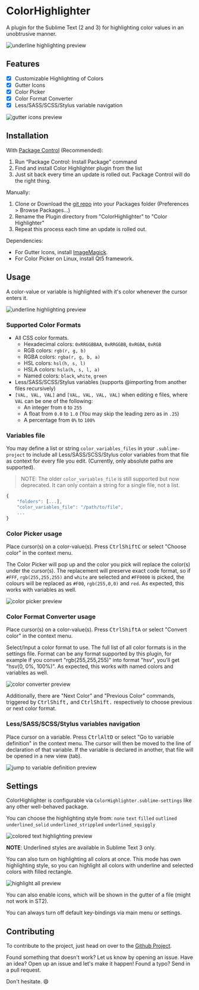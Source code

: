 # ColorHighlighter
A plugin for the Sublime Text (2 and 3) for highlighting color values in an unobtrusive manner.

![underline highlighting preview][image-underline-preview]

## Features
 - [x] Customizable Highlighting of Colors
 - [x] Gutter Icons
 - [x] Color Picker
 - [x] Color Format Converter
 - [x] Less/SASS/SCSS/Stylus variable navigation

![gutter icons preview][image-gutter-dots-preview]

## Installation
With [Package Control][package-control] (Recommended):

1. Run “Package Control: Install Package” command
2. Find and install Color Highlighter plugin from the list
3. Just sit back every time an update is rolled out. Package Control will do the right thing.

Manually:

  1. Clone or Download the [git repo][project-url] into your Packages folder (Preferences > Browse Packages...)
  2. Rename the Plugin directory from "ColorHighlighter" to "Color Highlighter"
  3. Repeat this process each time an update is rolled out.

Dependencies:

  - For Gutter Icons, install [ImageMagick][imagemagick-url].
  - For Color Picker on Linux, install Qt5 framework.

## Usage
A color-value or variable is highlighted with it's color whenever the cursor enters it.

![underline highlighting preview][image-underline-preview]

### Supported Color Formats
  - All CSS color formats.
    - Hexadecimal colors: `0xRRGGBBAA`, `0xRRGGBB`, `0xRGBA`, `0xRGB`
    - RGB colors: `rgb(r, g, b)`
    - RGBA colors: `rgba(r, g, b, a)`
    - HSL colors: `hsl(h, s, l)`
    - HSLA colors: `hsla(h, s, l, a)`
    - Named colors: `black`, `white`, `green`
  - Less/SASS/SCSS/Stylus variables (supports @importing from another files recursively)
  - `[VAL, VAL, VAL]` and `[VAL, VAL, VAL, VAL]` when editing e files, where `VAL` can be one of the following:
    - An integer from `0` to `255`
    - A float from `0.0` to `1.0` (You may skip the leading zero as in `.25`)
    - A percentage from `0%` to `100%`

### Variables file
You may define a list or string `color_variables_files` in your `.sublime-project` to include all Less/SASS/SCSS/Stylus color variables from that file as context for every file you edit. (Currently, only absolute paths are supported).

> NOTE: The older `color_variables_file` is still supported but now deprecated. It can only contain a string for a single file, not a list.

```js
{
    "folders": [...],
    "color_variables_file": "/path/to/file",
    ...
}
```

### Color Picker usage
Place cursor(s) on a color-value(s). Press <kbd><kbd>Ctrl</kbd><kbd>Shift</kbd><kbd>C</kbd></kbd> or select "Choose color" in the context menu.

The Color Picker will pop up and the color you pick will replace the color(s) under the cursor(s). The replacement will preserve exact code format, so if `#FFF`, `rgb(255,255,255)` and `white` are selected and `#FF0000` is picked, the colours will be replaced as `#F00`, `rgb(255,0,0)` and `red`. As expected, this works with variables as well.

![color picker preview][image-color-picker]

### Color Format Converter usage
Place cursor(s) on a color-value(s). Press <kbd><kbd>Ctrl</kbd><kbd>Shift</kbd><kbd>A</kbd></kbd> or select "Convert color" in the context menu.

Select/Input a color format to use. The full list of all color formats is in the settings file. Format can be any format supported by this plugin, for example if you convert "rgb(255,255,255)" into format "hsv", you'll get "hsv(0, 0%, 100%)". As expected, this works with named colors and variables as well.

![color converter preview][image-color-converter]

Additionally, there are "Next Color" and "Previous Color" commands, triggered by <kbd><kbd>Ctrl</kbd><kbd>Shift</kbd><kbd>,</kbd></kbd> and <kbd><kbd>Ctrl</kbd><kbd>Shift</kbd><kbd>.</kbd></kbd> respectively to choose previous or next color format.

### Less/SASS/SCSS/Stylus variables navigation
Place cursor on a variable. Press <kbd><kbd>Ctrl</kbd><kbd>Alt</kbd><kbd>D</kbd></kbd> or select "Go to variable definition" in the context menu. The cursor will then be moved to the line of declaration of that variable. If the variable is declared in another, that file will be opened in a new view (tab).

![jump to variable definition preview][image-go-to-definition]

## Settings
ColorHighlighter is configurable via `ColorHighlighter.sublime-settings` like any other well-behaved package.

You can choose the highlighting style from:
`none` `text` `filled` `outlined` `underlined_solid` `underlined_strippled` `underlined_squiggly`

![colored text highlighting preview][image-colored-text-preview]

**NOTE**: Underlined styles are available in Sublime Text 3 only.

You can also turn on highlighting all colors at once. This mode has own highlighting style, so you can highlight all colors with underline and selected colors with filled rectangle.

![highlight all preview][image-highlight-all]

You can also enable icons, which will be shown in the gutter of a file (might not work in ST2).

You can always turn off default key-bindings via main menu or settings.

## Contributing
To contribute to the project, just head on over to the [Github Project][project-url].

Found something that doesn't work? Let us know by opening an issue.
Have an idea? Open up an issue and let's make it happen!
Found a typo? Send in a pull request.

Don't hesitate. :smile:

 [project-url]: https://github.com/Monnoroch/ColorHighlighter
 [package-control]: https://packagecontrol.io/installation
 [imagemagick-url]: http://www.imagemagick.org/

 [image-color-picker]: images/color-picker.gif
 [image-color-converter]: images/convert.gif
 [image-underline-preview]: images/underline-preview.gif
 [image-colored-text-preview]: images/colored-text-preview.gif
 [image-gutter-dots-preview]: images/dots.gif
 [image-go-to-definition]: images/go-to-definition.gif
 [image-highlight-all]: images/highlight-all.gif
